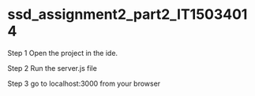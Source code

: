 # ssd_assignment2_part2_IT15034014
Step 1 Open the project in the ide.

Step 2 Run the server.js file

Step 3 go to localhost:3000 from your browser

